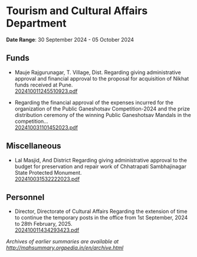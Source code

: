 # Tourism and Cultural Affairs Department

**Date Range**: 30 September 2024 - 05 October 2024


## Funds
- Mauje Rajgurunagar, T. Village, Dist. Regarding giving administrative approval and financial approval to the proposal for acquisition of Nikhat funds received at Pune.\
  [202410011245510923.pdf](https://gr.maharashtra.gov.in/Site/Upload/Government%20Resolutions/English/202410011245510923.pdf)

- Regarding the financial approval of the expenses incurred for the organization of the Public Ganeshotsav Competition-2024 and the prize distribution ceremony of the winning Public Ganeshotsav Mandals in the competition...\
  [202410031101452023.pdf](https://gr.maharashtra.gov.in/Site/Upload/Government%20Resolutions/English/202410031101452023.pdf)

## Miscellaneous
- Lal Masjid, And District Regarding giving administrative approval to the budget for preservation and repair work of Chhatrapati Sambhajinagar State Protected Monument.\
  [202410031532222023.pdf](https://gr.maharashtra.gov.in/Site/Upload/Government%20Resolutions/English/202410031532222023.pdf)

## Personnel
- Director, Directorate of Cultural Affairs Regarding the extension of time to continue the temporary posts in the office from 1st September, 2024 to 28th February, 2025.\
  [202410011434293423.pdf](https://gr.maharashtra.gov.in/Site/Upload/Government%20Resolutions/English/202410011434293423.pdf)


*Archives of earlier summaries are available at http://mahsummary.orgpedia.in/en/archive.html*